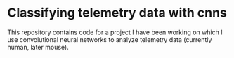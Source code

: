 # Classifying telemetry data with cnns

This repository contains code for a project I have been working on which I use convolutional neural networks to analyze telemetry data (currently human, later mouse).
